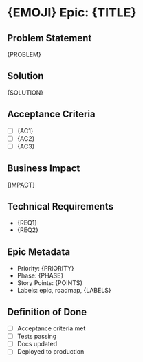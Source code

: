 # {EMOJI} Epic: {TITLE}

## Problem Statement

{PROBLEM}

## Solution

{SOLUTION}

## Acceptance Criteria

- [ ] {AC1}
- [ ] {AC2}
- [ ] {AC3}

## Business Impact

{IMPACT}

## Technical Requirements

- {REQ1}
- {REQ2}

## Epic Metadata

- Priority: {PRIORITY}
- Phase: {PHASE}
- Story Points: {POINTS}
- Labels: epic, roadmap, {LABELS}

## Definition of Done

- [ ] Acceptance criteria met
- [ ] Tests passing
- [ ] Docs updated
- [ ] Deployed to production
